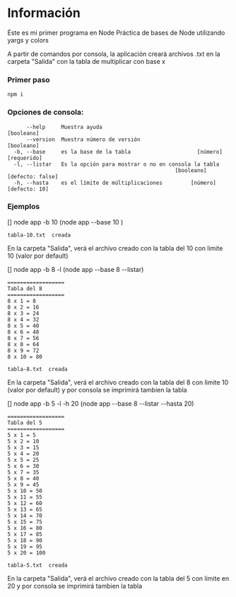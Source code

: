 # Información

Éste es mi primer programa en Node
Práctica de bases de Node utilizando yargs y colors

A partir de comandos por consola, la aplicación creará archivos .txt en la carpeta "Salida" con la tabla de multiplicar con base x

### Primer paso

```
npm i
```

### Opciones de consola:


```
      --help     Muestra ayuda                                        [booleano]
      --version  Muestra número de versión                            [booleano]
  -b, --base     es la base de la tabla                     [número] [requerido]
  -l, --listar   Es la opción para mostrar o no en consola la tabla
                                                     [booleano] [defecto: false]
  -h, --hasta    es el límite de múltiplicaciones         [número] [defecto: 10] 
```

### Ejemplos

[] node app -b 10 (node app --base 10 )

```
tabla-10.txt  creada
```

En la carpeta "Salida", verá el archivo creado con la tabla del 10 con limite 10 (valor por default)

[] node app -b 8 -l (node app --base 8 --listar)

```
==================
Tabla del 8
==================
8 x 1 = 8
8 x 2 = 16
8 x 3 = 24
8 x 4 = 32
8 x 5 = 40
8 x 6 = 48
8 x 7 = 56
8 x 8 = 64
8 x 9 = 72
8 x 10 = 80

tabla-8.txt  creada
```

En la carpeta "Salida", verá el archivo creado con la tabla del 8 con limite 10 (valor por default) y por consola se imprimirá tambien la tabla

[] node app -b 5 -l -h 20 (node app --base 8 --listar --hasta 20)

```
==================
Tabla del 5
==================
5 x 1 = 5
5 x 2 = 10
5 x 3 = 15
5 x 4 = 20
5 x 5 = 25
5 x 6 = 30
5 x 7 = 35
5 x 8 = 40
5 x 9 = 45
5 x 10 = 50
5 x 11 = 55
5 x 12 = 60
5 x 13 = 65
5 x 14 = 70
5 x 15 = 75
5 x 16 = 80
5 x 17 = 85
5 x 18 = 90
5 x 19 = 95
5 x 20 = 100

tabla-5.txt  creada
```

En la carpeta "Salida", verá el archivo creado con la tabla del 5 con limite en 20 y por consola se imprimirá tambien la tabla